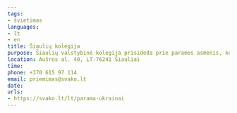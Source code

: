 ```yaml
---
tags:
- švietimas
languages:
- lt
- en
title: Šiaulių kolegija
purpose: Šiaulių valstybinė kolegija prisideda prie paramos asmenis, kurių studijos nutrūko dėl karinės invazijos, integruoti į studijų procesą.Aukštoji mokykla yra pasiruošusi suteikti nemokamą apgyvendinimą savo bendrabučiuose.
location: Aušros al. 40, LT-76241 Šiauliai
time: 
phone: +370 615 97 114
email: priemimas@svako.lt
date: 
urls:
- https://svako.lt/lt/parama-ukrainai
---
```

